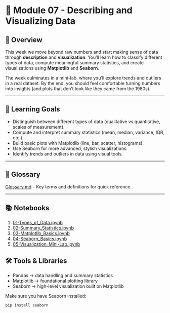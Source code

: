 # 🧼 Module 07 - Describing and Visualizing Data

## 📖 Overview
This week we move beyond raw numbers and start making sense of data through **description** and **visualization**.
You’ll learn how to classify different types of data, compute meaningful summary statistics, and create visualizations using **Matplotlib** and **Seaborn**.

The week culminates in a mini-lab, where you’ll explore trends and outliers in a real dataset.
By the end, you should feel comfortable turning numbers into insights (and plots that don’t look like they came from the 1980s).

---

## 🎯 Learning Goals
* Distinguish between different types of data (qualitative vs quantitative, scales of measurement).
* Compute and interpret summary statistics (mean, median, variance, IQR, etc.).
* Build basic plots with Matplotlib (line, bar, scatter, histograms).
* Use Seaborn for more advanced, stylish visualizations.
* Identify trends and outliers in data using visual tools.

---

## 📕 Glossary
[Glossary.md](https://github.com/aaniaahh/DataScience-2025/blob/main/Assignments/07-Describing_and_Visualizing_Data/glossary.md) – Key terms and definitions for quick reference.

---

## 📚 Notebooks
1. [01-Types_of_Data.ipynb]()
2. [02-Summary_Statistics.ipynb]()	
3. [03-Matplotlib_Basics.ipynb]()	
4. [04-Seaborn_Basics.ipynb]()	
5. [05-Visualization_Mini-Lab.ipynb]()

## 🛠️ Tools & Libraries
* Pandas → data handling and summary statistics
* Matplotlib → foundational plotting library
* Seaborn → high-level visualization built on Matplotlib

Make sure you have Seaborn installed:

```markdown
pip install seaborn
```
